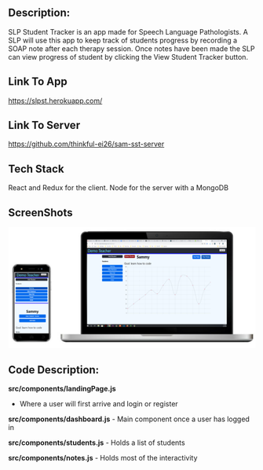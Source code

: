 ## Description:
SLP Student Tracker is an app made for Speech Language Pathologists. A SLP will use this app to keep track of students progress by recording a SOAP note after each therapy session. Once notes have been made the SLP can view progress of student by clicking the View Student Tracker button. 

## Link To App
https://slpst.herokuapp.com/

## Link To Server
  https://github.com/thinkful-ei26/sam-sst-server

## Tech Stack
React and Redux for the client. Node for the server with a MongoDB

## ScreenShots
<div align="center">
  <img src="./slpst.svg">
</div>

## Code Description:
  **src/components/landingPage.js**
  - Where a user will first arrive and login or register 

  **src/components/dashboard.js**
	- Main component once a user has logged in

  **src/components/students.js**
	- Holds a list of students

  **src/components/notes.js**
	- Holds most of the interactivity 
